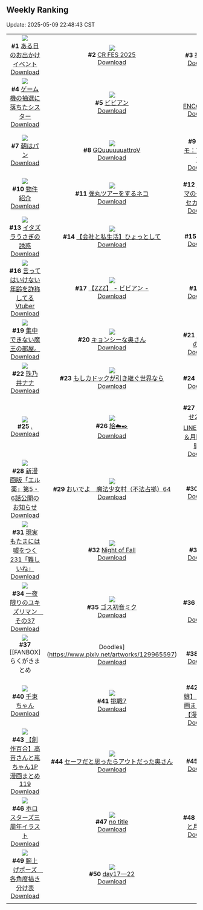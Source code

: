 ## Weekly Ranking
Update: 2025-05-09 22:48:43 CST

|      |      |      |
| :----: | :----: | :----: |
| ![](https://i.pixiv.re/c/240x480/img-master/img/2025/05/03/00/01/18/129960918_p0_master1200.jpg)<br>**#1** [ある日のお出かけイベント](https://www.pixiv.net/artworks/129960918)<br>[Download](https://i.pixiv.re/img-original/img/2025/05/03/00/01/18/129960918_p0.jpg) | ![](https://i.pixiv.re/c/240x480/img-master/img/2025/05/04/16/26/47/130022581_p0_master1200.jpg)<br>**#2** [CR FES 2025](https://www.pixiv.net/artworks/130022581)<br>[Download](https://i.pixiv.re/img-original/img/2025/05/04/16/26/47/130022581_p0.jpg) | ![](https://i.pixiv.re/c/240x480/img-master/img/2025/05/04/00/00/11/130000039_p0_master1200.jpg)<br>**#3** [神原駿河](https://www.pixiv.net/artworks/130000039)<br>[Download](https://i.pixiv.re/img-original/img/2025/05/04/00/00/11/130000039_p0.png) |
| ![](https://i.pixiv.re/c/240x480/img-master/img/2025/05/03/21/12/21/129992931_p0_master1200.jpg)<br>**#4** [ゲーム機の抽選に落ちたシスター](https://www.pixiv.net/artworks/129992931)<br>[Download](https://i.pixiv.re/img-original/img/2025/05/03/21/12/21/129992931_p0.jpg) | ![](https://i.pixiv.re/c/240x480/img-master/img/2025/05/02/00/00/07/129922990_p0_master1200.jpg)<br>**#5** [ビビアン](https://www.pixiv.net/artworks/129922990)<br>[Download](https://i.pixiv.re/img-original/img/2025/05/02/00/00/07/129922990_p0.jpg) | ![](https://i.pixiv.re/c/240x480/img-master/img/2025/05/04/00/00/08/130000002_p0_master1200.jpg)<br>**#6** [ENCOUNTER](https://www.pixiv.net/artworks/130000002)<br>[Download](https://i.pixiv.re/img-original/img/2025/05/04/00/00/08/130000002_p0.png) |
| ![](https://i.pixiv.re/c/240x480/img-master/img/2025/05/02/07/30/03/129932832_p0_master1200.jpg)<br>**#7** [朝はパン](https://www.pixiv.net/artworks/129932832)<br>[Download](https://i.pixiv.re/img-original/img/2025/05/02/07/30/03/129932832_p0.jpg) | ![](https://i.pixiv.re/c/240x480/img-master/img/2025/05/03/15/14/12/129923113_p0_master1200.jpg)<br>**#8** [GQuuuuuuattroV](https://www.pixiv.net/artworks/129923113)<br>[Download](https://i.pixiv.re/img-original/img/2025/05/03/15/14/12/129923113_p0.jpg) | ![](https://i.pixiv.re/c/240x480/img-master/img/2025/05/03/06/00/08/129969321_p0_master1200.jpg)<br>**#9** [個人メモ：首の回転可動](https://www.pixiv.net/artworks/129969321)<br>[Download](https://i.pixiv.re/img-original/img/2025/05/03/06/00/08/129969321_p0.jpg) |
| ![](https://i.pixiv.re/c/240x480/img-master/img/2025/05/03/10/40/33/129974467_p0_master1200.jpg)<br>**#10** [物件紹介](https://www.pixiv.net/artworks/129974467)<br>[Download](https://i.pixiv.re/img-original/img/2025/05/03/10/40/33/129974467_p0.jpg) | ![](https://i.pixiv.re/c/240x480/img-master/img/2025/05/04/18/37/03/130026817_p0_master1200.jpg)<br>**#11** [弾丸ツアーをするネコ](https://www.pixiv.net/artworks/130026817)<br>[Download](https://i.pixiv.re/img-original/img/2025/05/04/18/37/03/130026817_p0.jpg) | ![](https://i.pixiv.re/c/240x480/img-master/img/2025/05/03/12/13/42/129976871_p0_master1200.jpg)<br>**#12** [「穂波ママのやさしいセカイ⑤」](https://www.pixiv.net/artworks/129976871)<br>[Download](https://i.pixiv.re/img-original/img/2025/05/03/12/13/42/129976871_p0.jpg) |
| ![](https://i.pixiv.re/c/240x480/img-master/img/2025/05/03/00/00/18/129960646_p0_master1200.jpg)<br>**#13** [イタズラうさぎの誘惑](https://www.pixiv.net/artworks/129960646)<br>[Download](https://i.pixiv.re/img-original/img/2025/05/03/00/00/18/129960646_p0.png) | ![](https://i.pixiv.re/c/240x480/img-master/img/2025/05/02/12/00/23/129937622_p0_master1200.jpg)<br>**#14** [【会社と私生活】ひょっとして](https://www.pixiv.net/artworks/129937622)<br>[Download](https://i.pixiv.re/img-original/img/2025/05/02/12/00/23/129937622_p0.jpg) | ![](https://i.pixiv.re/c/240x480/img-master/img/2025/05/02/17/10/28/129944495_p0_master1200.jpg)<br>**#15** [Vivian🫧](https://www.pixiv.net/artworks/129944495)<br>[Download](https://i.pixiv.re/img-original/img/2025/05/02/17/10/28/129944495_p0.png) |
| ![](https://i.pixiv.re/c/240x480/img-master/img/2025/05/03/21/05/00/129992656_p0_master1200.jpg)<br>**#16** [言ってはいけない年齢を詐称してるVtuber](https://www.pixiv.net/artworks/129992656)<br>[Download](https://i.pixiv.re/img-original/img/2025/05/03/21/05/00/129992656_p0.png) | ![](https://i.pixiv.re/c/240x480/img-master/img/2025/05/03/10/30/08/129974255_p0_master1200.jpg)<br>**#17** [【ZZZ】 - ビビアン -](https://www.pixiv.net/artworks/129974255)<br>[Download](https://i.pixiv.re/img-original/img/2025/05/03/10/30/08/129974255_p0.png) | ![](https://i.pixiv.re/c/240x480/img-master/img/2025/05/02/22/06/05/129955713_p0_master1200.jpg)<br>**#18** [無題](https://www.pixiv.net/artworks/129955713)<br>[Download](https://i.pixiv.re/img-original/img/2025/05/02/22/06/05/129955713_p0.png) |
| ![](https://i.pixiv.re/c/240x480/img-master/img/2025/05/03/15/52/56/129982180_p0_master1200.jpg)<br>**#19** [集中できない魔王の部屋。](https://www.pixiv.net/artworks/129982180)<br>[Download](https://i.pixiv.re/img-original/img/2025/05/03/15/52/56/129982180_p0.jpg) | ![](https://i.pixiv.re/c/240x480/img-master/img/2025/05/03/00/04/46/129961188_p0_master1200.jpg)<br>**#20** [キョンシーな奥さん](https://www.pixiv.net/artworks/129961188)<br>[Download](https://i.pixiv.re/img-original/img/2025/05/03/00/04/46/129961188_p0.jpg) | ![](https://i.pixiv.re/c/240x480/img-master/img/2025/05/03/09/59/54/129973589_p0_master1200.jpg)<br>**#21** [白き灰燼の神霊](https://www.pixiv.net/artworks/129973589)<br>[Download](https://i.pixiv.re/img-original/img/2025/05/03/09/59/54/129973589_p0.jpg) |
| ![](https://i.pixiv.re/c/240x480/img-master/img/2025/05/02/00/00/03/129922952_p0_master1200.jpg)<br>**#22** [珠乃井ナナ](https://www.pixiv.net/artworks/129922952)<br>[Download](https://i.pixiv.re/img-original/img/2025/05/02/00/00/03/129922952_p0.png) | ![](https://i.pixiv.re/c/240x480/img-master/img/2025/05/03/20/11/58/129990513_p0_master1200.jpg)<br>**#23** [もしカドックが引き継ぐ世界なら](https://www.pixiv.net/artworks/129990513)<br>[Download](https://i.pixiv.re/img-original/img/2025/05/03/20/11/58/129990513_p0.jpg) | ![](https://i.pixiv.re/c/240x480/img-master/img/2025/05/03/00/00/29/129960736_p0_master1200.jpg)<br>**#24** [阿尔比恩](https://www.pixiv.net/artworks/129960736)<br>[Download](https://i.pixiv.re/img-original/img/2025/05/03/00/00/29/129960736_p0.jpg) |
| ![](https://i.pixiv.re/c/240x480/img-master/img/2025/05/03/01/27/29/129964365_p0_master1200.jpg)<br>**#25** [.](https://www.pixiv.net/artworks/129964365)<br>[Download](https://i.pixiv.re/img-original/img/2025/05/03/01/27/29/129964365_p0.jpg) | ![](https://i.pixiv.re/c/240x480/img-master/img/2025/05/03/22/56/37/129997317_p0_master1200.jpg)<br>**#26** [絵☁️✒️](https://www.pixiv.net/artworks/129997317)<br>[Download](https://i.pixiv.re/img-original/img/2025/05/03/22/56/37/129997317_p0.png) | ![](https://i.pixiv.re/c/240x480/img-master/img/2025/05/02/19/57/34/129950108_p0_master1200.jpg)<br>**#27** [【お知らせ2つ✌️】 LINEスタンプ＆月間レター開始✨](https://www.pixiv.net/artworks/129950108)<br>[Download](https://i.pixiv.re/img-original/img/2025/05/02/19/57/34/129950108_p0.png) |
| ![](https://i.pixiv.re/c/240x480/img-master/img/2025/05/02/16/46/40/129943841_p0_master1200.jpg)<br>**#28** [新漫画版「エル薬」第5・6話公開のお知らせ](https://www.pixiv.net/artworks/129943841)<br>[Download](https://i.pixiv.re/img-original/img/2025/05/02/16/46/40/129943841_p0.png) | ![](https://i.pixiv.re/c/240x480/img-master/img/2025/05/03/12/28/00/129977170_p0_master1200.jpg)<br>**#29** [おいでよ　魔法少女村（不法占拠）64](https://www.pixiv.net/artworks/129977170)<br>[Download](https://i.pixiv.re/img-original/img/2025/05/03/12/28/00/129977170_p0.png) | ![](https://i.pixiv.re/c/240x480/img-master/img/2025/05/03/01/03/12/129963621_p0_master1200.jpg)<br>**#30** [day28](https://www.pixiv.net/artworks/129963621)<br>[Download](https://i.pixiv.re/img-original/img/2025/05/03/01/03/12/129963621_p0.jpg) |
| ![](https://i.pixiv.re/c/240x480/img-master/img/2025/05/04/18/00/35/130025517_p0_master1200.jpg)<br>**#31** [現実もたまには嘘をつく231「難しいね」](https://www.pixiv.net/artworks/130025517)<br>[Download](https://i.pixiv.re/img-original/img/2025/05/04/18/00/35/130025517_p0.jpg) | ![](https://i.pixiv.re/c/240x480/img-master/img/2025/05/03/00/04/35/129961179_p0_master1200.jpg)<br>**#32** [Night of Fall](https://www.pixiv.net/artworks/129961179)<br>[Download](https://i.pixiv.re/img-original/img/2025/05/03/00/04/35/129961179_p0.jpg) | ![](https://i.pixiv.re/c/240x480/img-master/img/2025/05/03/00/00/11/129960574_p0_master1200.jpg)<br>**#33** [Zani](https://www.pixiv.net/artworks/129960574)<br>[Download](https://i.pixiv.re/img-original/img/2025/05/03/00/00/11/129960574_p0.png) |
| ![](https://i.pixiv.re/c/240x480/img-master/img/2025/05/03/06/45/12/129970033_p0_master1200.jpg)<br>**#34** [一夜限りのユキズリマン　その37](https://www.pixiv.net/artworks/129970033)<br>[Download](https://i.pixiv.re/img-original/img/2025/05/03/06/45/12/129970033_p0.png) | ![](https://i.pixiv.re/c/240x480/img-master/img/2025/05/03/00/00/24/129960701_p0_master1200.jpg)<br>**#35** [ゴス初音ミク](https://www.pixiv.net/artworks/129960701)<br>[Download](https://i.pixiv.re/img-original/img/2025/05/03/00/00/24/129960701_p0.png) | ![](https://i.pixiv.re/c/240x480/img-master/img/2025/05/03/14/21/20/129979945_p0_master1200.jpg)<br>**#36** [カンザリン](https://www.pixiv.net/artworks/129979945)<br>[Download](https://i.pixiv.re/img-original/img/2025/05/03/14/21/20/129979945_p0.png) |
| ![](https://i.pixiv.re/c/240x480/img-master/img/2025/05/03/02/10/44/129965597_p0_master1200.jpg)<br>**#37** [[FANBOX] らくがきまとめ | Doodles](https://www.pixiv.net/artworks/129965597)<br>[Download](https://i.pixiv.re/img-original/img/2025/05/03/02/10/44/129965597_p0.png) | ![](https://i.pixiv.re/c/240x480/img-master/img/2025/05/03/00/58/11/129963383_p0_master1200.jpg)<br>**#38** [day26](https://www.pixiv.net/artworks/129963383)<br>[Download](https://i.pixiv.re/img-original/img/2025/05/03/00/58/11/129963383_p0.jpg) | ![](https://i.pixiv.re/c/240x480/img-master/img/2025/05/03/21/00/24/129992383_p0_master1200.jpg)<br>**#39** [SCPをざっくり紹介329](https://www.pixiv.net/artworks/129992383)<br>[Download](https://i.pixiv.re/img-original/img/2025/05/03/21/00/24/129992383_p0.jpg) |
| ![](https://i.pixiv.re/c/240x480/img-master/img/2025/05/03/02/24/27/129964760_p0_master1200.jpg)<br>**#40** [千束ちゃん](https://www.pixiv.net/artworks/129964760)<br>[Download](https://i.pixiv.re/img-original/img/2025/05/03/02/24/27/129964760_p0.png) | ![](https://i.pixiv.re/c/240x480/img-master/img/2025/05/03/21/04/39/129992642_p0_master1200.jpg)<br>**#41** [挑戦7](https://www.pixiv.net/artworks/129992642)<br>[Download](https://i.pixiv.re/img-original/img/2025/05/03/21/04/39/129992642_p0.png) | ![](https://i.pixiv.re/c/240x480/img-master/img/2025/05/02/00/00/39/129923182_p0_master1200.jpg)<br>**#42** [【ウマ娘】ウマ娘漫画まとめ151【漫画4枚】](https://www.pixiv.net/artworks/129923182)<br>[Download](https://i.pixiv.re/img-original/img/2025/05/02/00/00/39/129923182_p0.jpg) |
| ![](https://i.pixiv.re/c/240x480/img-master/img/2025/05/03/00/01/12/129960905_p0_master1200.jpg)<br>**#43** [【創作百合】高音さんと嵐ちゃん1P漫画まとめ119](https://www.pixiv.net/artworks/129960905)<br>[Download](https://i.pixiv.re/img-original/img/2025/05/03/00/01/12/129960905_p0.jpg) | ![](https://i.pixiv.re/c/240x480/img-master/img/2025/05/02/00/03/43/129923506_p0_master1200.jpg)<br>**#44** [セーフだと思ったらアウトだった奥さん](https://www.pixiv.net/artworks/129923506)<br>[Download](https://i.pixiv.re/img-original/img/2025/05/02/00/03/43/129923506_p0.jpg) | ![](https://i.pixiv.re/c/240x480/img-master/img/2025/05/03/01/06/28/129963728_p0_master1200.jpg)<br>**#45** [day30](https://www.pixiv.net/artworks/129963728)<br>[Download](https://i.pixiv.re/img-original/img/2025/05/03/01/06/28/129963728_p0.jpg) |
| ![](https://i.pixiv.re/c/240x480/img-master/img/2025/05/03/00/00/40/129960794_p0_master1200.jpg)<br>**#46** [ホロスターズ三周年イラスト](https://www.pixiv.net/artworks/129960794)<br>[Download](https://i.pixiv.re/img-original/img/2025/05/03/00/00/40/129960794_p0.jpg) | ![](https://i.pixiv.re/c/240x480/img-master/img/2025/05/03/06/09/04/129969507_p0_master1200.jpg)<br>**#47** [no title](https://www.pixiv.net/artworks/129969507)<br>[Download](https://i.pixiv.re/img-original/img/2025/05/03/06/09/04/129969507_p0.jpg) | ![](https://i.pixiv.re/c/240x480/img-master/img/2025/05/02/19/09/58/129948499_p0_master1200.jpg)<br>**#48** [廻る季節と月と君。](https://www.pixiv.net/artworks/129948499)<br>[Download](https://i.pixiv.re/img-original/img/2025/05/02/19/09/58/129948499_p0.jpg) |
| ![](https://i.pixiv.re/c/240x480/img-master/img/2025/05/03/00/00/17/129960637_p0_master1200.jpg)<br>**#49** [腕上げポーズ　各角度描き分け表](https://www.pixiv.net/artworks/129960637)<br>[Download](https://i.pixiv.re/img-original/img/2025/05/03/00/00/17/129960637_p0.jpg) | ![](https://i.pixiv.re/c/240x480/img-master/img/2025/05/03/05/30/04/129968897_p0_master1200.jpg)<br>**#50** [day17—22](https://www.pixiv.net/artworks/129968897)<br>[Download](https://i.pixiv.re/img-original/img/2025/05/03/05/30/04/129968897_p0.jpg) |
|      |
